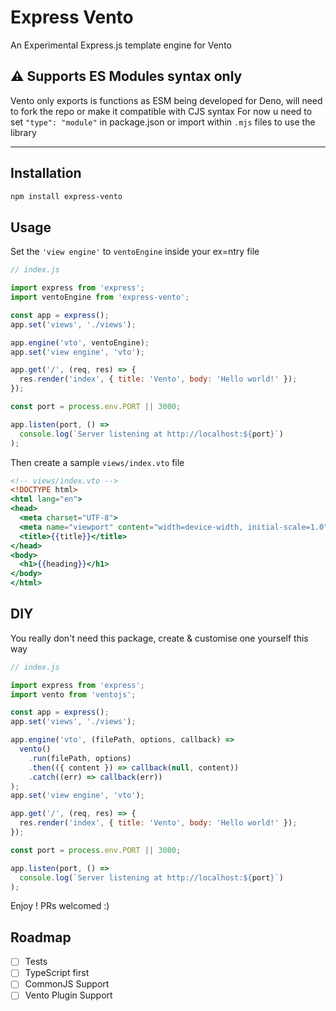 # Express Vento

An Experimental Express.js template engine for Vento

## :warning: Supports ES Modules syntax only
Vento only exports is functions as ESM being developed for Deno, will need to fork the repo or make it compatible with CJS syntax
For now u need to set `"type": "module"` in package.json or import within `.mjs` files to use the library

---

## Installation

```sh
npm install express-vento
```

## Usage

Set the `'view engine'` to `ventoEngine` inside your ex=ntry file

```js
// index.js

import express from 'express';
import ventoEngine from 'express-vento';

const app = express();
app.set('views', './views');

app.engine('vto', ventoEngine);
app.set('view engine', 'vto'); 

app.get('/', (req, res) => {
  res.render('index', { title: 'Vento', body: 'Hello world!' });
});

const port = process.env.PORT || 3000;

app.listen(port, () =>
  console.log(`Server listening at http://localhost:${port}`)
);

```

Then create a sample `views/index.vto` file

```handlebars
<!-- views/index.vto -->
<!DOCTYPE html>
<html lang="en">
<head>
  <meta charset="UTF-8">
  <meta name="viewport" content="width=device-width, initial-scale=1.0">
  <title>{{title}}</title>
</head>
<body>
  <h1>{{heading}}</h1>
</body>
</html>
```

## DIY

You really don't need this package, create & customise one yourself this way

```js
// index.js

import express from 'express';
import vento from 'ventojs';

const app = express();
app.set('views', './views');

app.engine('vto', (filePath, options, callback) =>
  vento()
    .run(filePath, options)
    .then(({ content }) => callback(null, content))
    .catch((err) => callback(err))
);
app.set('view engine', 'vto'); 

app.get('/', (req, res) => {
  res.render('index', { title: 'Vento', body: 'Hello world!' });
});

const port = process.env.PORT || 3000;

app.listen(port, () =>
  console.log(`Server listening at http://localhost:${port}`)
);

```
Enjoy ! PRs welcomed :)

## Roadmap

- [ ] Tests
- [ ] TypeScript first
- [ ] CommonJS Support
- [ ] Vento Plugin Support
